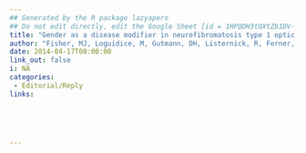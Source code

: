 ```yaml
---
## Generated by the R package lazyapero
## Do not edit directly, edit the Google Sheet [id = 1HPQDH3tOXtZb1DV--8wR9CKAzUz5aywWc2vM3OQ5SrU]
title: "Gender as a disease modifier in neurofibromatosis type 1 optic pathway glioma"
author: "Fisher, MJ, Loguidice, M, Gutmann, DH, Listernick, R, Ferner, RE, Ullrich, NJ, Packer, RJ, Tabori, U, Hoffman, RO, Ardern‐Holmes, SL, Hummel, TR, Hargrave DR, Bouffet E, Charrow J, Bilaniuk LT, Balcer LJ, **D'Agostino McGowan, L** , Liu GT"
date: 2014-04-17T00:00:00
link_out: false
i: NA
categories:
 - Editorial/Reply
links:





---
```




